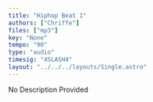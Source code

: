 ```yaml
---
title: "Hiphop Beat 1"
authors: ["Chriffe"]
files: ["mp3"]
key: "None"
tempo: "90"
type: "audio"
timesig: "4SLASH4"
layout: "../../../layouts/Single.astro"
---
```

No Description Provided